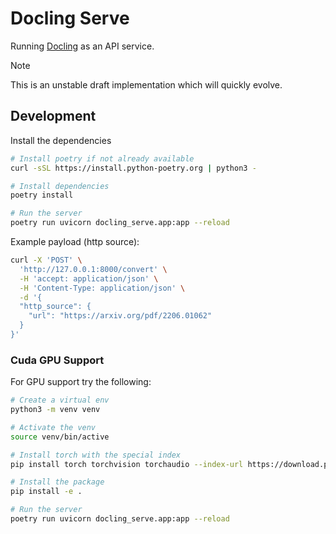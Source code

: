 # Docling Serve

 Running [Docling](https://github.com/DS4SD/docling) as an API service.

 > [!NOTE]
> This is an unstable draft implementation which will quickly evolve.

## Development

Install the dependencies

```sh
# Install poetry if not already available
curl -sSL https://install.python-poetry.org | python3 -

# Install dependencies
poetry install

# Run the server
poetry run uvicorn docling_serve.app:app --reload
```

Example payload (http source):

```sh
curl -X 'POST' \
  'http://127.0.0.1:8000/convert' \
  -H 'accept: application/json' \
  -H 'Content-Type: application/json' \
  -d '{
  "http_source": {
    "url": "https://arxiv.org/pdf/2206.01062"
  }
}'
```

### Cuda GPU Support

For GPU support try the following:

```sh
# Create a virtual env
python3 -m venv venv

# Activate the venv
source venv/bin/active

# Install torch with the special index
pip install torch torchvision torchaudio --index-url https://download.pytorch.org/whl/cu124

# Install the package
pip install -e .

# Run the server
poetry run uvicorn docling_serve.app:app --reload
```
